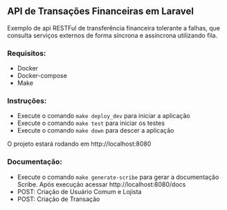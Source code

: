 ## API de Transações Financeiras em Laravel

Exemplo de api RESTFul de transferência financeira tolerante a falhas, que consulta serviços externos de forma síncrona e assíncrona utilizando fila.

### Requisitos:

- Docker
- Docker-compose
- Make

### Instruções:

- Execute o comando ```make deploy_dev``` para iniciar a aplicação
- Execute o comando ```make test``` para iniciar os testes
- Execute o comando ```make down``` para descer a aplicação

O projeto estará rodando em http://localhost:8080

### Documentação:
- Execute o comando ```make generate-scribe``` para gerar a documentação Scribe. Após execução acessar http://localhost:8080/docs 
- POST: Criação de Usuário Comum e Lojista
- POST: Criação de Transação




